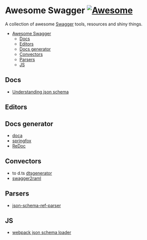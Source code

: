 # Awesome Swagger [![Awesome](https://cdn.rawgit.com/sindresorhus/awesome/d7305f38d29fed78fa85652e3a63e154dd8e8829/media/badge.svg)](https://github.com/sindresorhus/awesome)

A collection of awesome [Swagger](https://developer.mozilla.org/en-US/docs/Web/JavaScript) tools, resources and shiny things.

* [Awesome Swagger](#awesome-swagger)
  * [Docs](#docs)
  * [Editors](#editors)
  * [Docs generator](#docs-generator)
  * [Convectors](#convectors)
  * [Parsers](#parsers)
  * [JS](#js)

## Docs
- [Understanding json schema](https://spacetelescope.github.io/understanding-json-schema/index.html)

## Editors

## Docs generator
- [doca](https://github.com/cloudflare/doca)
- [springfox](http://springfox.github.io/springfox/)
- [ReDoc](https://github.com/Rebilly/ReDoc)

## Convectors
- to d.ts [dtsgenerator](https://www.npmjs.com/package/dtsgenerator)
- [swagger2raml](https://github.com/8x8Cloud/swagger2raml)

## Parsers
- [json-schema-ref-parser](https://github.com/BigstickCarpet/json-schema-ref-parser)

## JS
- [webpack json schema loader](https://github.com/cloudflare/json-schema-loader)
